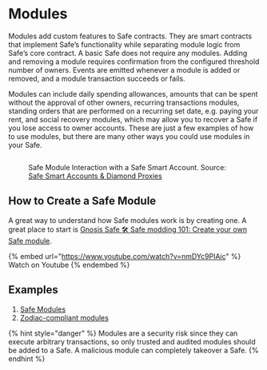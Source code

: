 # Modules

Modules add custom features to Safe contracts. They are smart contracts that implement Safe’s functionality while separating module logic from Safe’s core contract. A basic Safe does not require any modules. Adding and removing a module requires confirmation from the configured threshold number of owners. Events are emitted whenever a module is added or removed, and a module transaction succeeds or fails.

Modules can include daily spending allowances, amounts that can be spent without the approval of other owners, recurring transactions modules, standing orders that are performed on a recurring set date, e.g. paying your rent, and social recovery modules, which may allow you to recover a Safe if you lose access to owner accounts. These are just a few examples of how to use modules, but there are many other ways you could use modules in your Safe.

<figure><img src="https://user-images.githubusercontent.com/9806858/234940596-321b1c8c-c311-4016-84fe-d8aa8f550b06.jpg" alt=""><figcaption><p>Safe Module Interaction with a Safe Smart Account. Source: <a href="https://safe.mirror.xyz/P83_rVQuUQJAM-SnMpWvsHlN8oLnCeSncD1txyMDqpE">Safe Smart Accounts &#x26; Diamond Proxies</a></p></figcaption></figure>

## How to Create a Safe Module

A great way to understand how Safe modules work is by creating one. A great place to start is [Gnosis Safe 🛠 Safe modding 101: Create your own Safe module](https://www.youtube.com/watch?v=nmDYc9PlAic).

{% embed url="https://www.youtube.com/watch?v=nmDYc9PlAic" %}
Watch on Youtube
{% endembed %}

## Examples

1. [Safe Modules](https://github.com/gnosis/safe-modules)
2. [Zodiac-compliant modules](https://zodiac.wiki/index.php/Introduction:\_Zodiac\_Standard#Modules)

{% hint style="danger" %}
Modules are a security risk since they can execute arbitrary transactions, so only trusted and audited modules should be added to a Safe. A malicious module can completely takeover a Safe.
{% endhint %}
